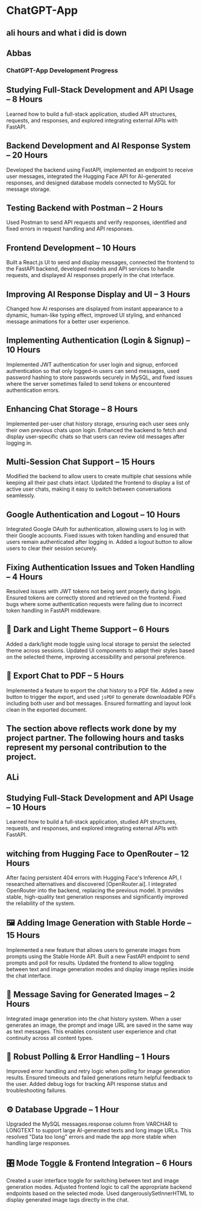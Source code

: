 # ChatGPT-App

## ali hours and what i did is down

## Abbas

### **ChatGPT-App Development Progress**

## Studying Full-Stack Development and API Usage – 8 Hours

Learned how to build a full-stack application, studied API structures, requests, and responses, and explored integrating external APIs with FastAPI.

## Backend Development and AI Response System – 20 Hours

Developed the backend using FastAPI, implemented an endpoint to receive user messages, integrated the Hugging Face API for AI-generated responses, and designed database models connected to MySQL for message storage.

## Testing Backend with Postman – 2 Hours

Used Postman to send API requests and verify responses, identified and fixed errors in request handling and API responses.

## Frontend Development – 10 Hours

Built a React.js UI to send and display messages, connected the frontend to the FastAPI backend, developed models and API services to handle requests, and displayed AI responses properly in the chat interface.

## Improving AI Response Display and UI – 3 Hours

Changed how AI responses are displayed from instant appearance to a dynamic, human-like typing effect, improved UI styling, and enhanced message animations for a better user experience.

## Implementing Authentication (Login & Signup) – 10 Hours

Implemented JWT authentication for user login and signup, enforced authentication so that only logged-in users can send messages, used password hashing to store passwords securely in MySQL, and fixed issues where the server sometimes failed to send tokens or encountered authentication errors.

## Enhancing Chat Storage – 8 Hours

Implemented per-user chat history storage, ensuring each user sees only their own previous chats upon login. Enhanced the backend to fetch and display user-specific chats so that users can review old messages after logging in.

## Multi-Session Chat Support – 15 Hours

Modified the backend to allow users to create multiple chat sessions while keeping all their past chats intact. Updated the frontend to display a list of active user chats, making it easy to switch between conversations seamlessly.

## Google Authentication and Logout – 10 Hours

Integrated Google OAuth for authentication, allowing users to log in with their Google accounts. Fixed issues with token handling and ensured that users remain authenticated after logging in. Added a logout button to allow users to clear their session securely.

## Fixing Authentication Issues and Token Handling – 4 Hours

Resolved issues with JWT tokens not being sent properly during login. Ensured tokens are correctly stored and retrieved on the frontend. Fixed bugs where some authentication requests were failing due to incorrect token handling in FastAPI middleware.

## 🌙 Dark and Light Theme Support – 6 Hours

Added a dark/light mode toggle using local storage to persist the selected theme across sessions. Updated UI components to adapt their styles based on the selected theme, improving accessibility and personal preference.

## 📄 Export Chat to PDF – 5 Hours

Implemented a feature to export the chat history to a PDF file. Added a new button to trigger the export, and used `jsPDF` to generate downloadable PDFs including both user and bot messages. Ensured formatting and layout look clean in the exported document.

## The section above reflects work done by my project partner. The following hours and tasks represent my personal contribution to the project.

## ALi

## Studying Full-Stack Development and API Usage – 10 Hours

Learned how to build a full-stack application, studied API structures, requests, and responses, and explored integrating external APIs with FastAPI.

## witching from Hugging Face to OpenRouter – 12 Hours

After facing persistent 404 errors with Hugging Face's Inference API, I researched alternatives and discovered [OpenRouter.ai]. I integrated OpenRouter into the backend, replacing the previous model. It provides stable, high-quality text generation responses and significantly improved the reliability of the system.

## 🖼️ Adding Image Generation with Stable Horde – 15 Hours

Implemented a new feature that allows users to generate images from prompts using the Stable Horde API. Built a new FastAPI endpoint to send prompts and poll for results. Updated the frontend to allow toggling between text and image generation modes and display image replies inside the chat interface.

## 💬 Message Saving for Generated Images – 2 Hours

Integrated image generation into the chat history system. When a user generates an image, the prompt and image URL are saved in the same way as text messages. This enables consistent user experience and chat continuity across all content types.

## 🧪 Robust Polling & Error Handling – 1 Hours

Improved error handling and retry logic when polling for image generation results. Ensured timeouts and failed generations return helpful feedback to the user. Added debug logs for tracking API response status and troubleshooting failures.

## ⚙️ Database Upgrade – 1 Hour

Upgraded the MySQL messages.response column from VARCHAR to LONGTEXT to support large AI-generated texts and long image URLs. This resolved "Data too long" errors and made the app more stable when handling large responses.

## 🎛️ Mode Toggle & Frontend Integration – 6 Hours

Created a user interface toggle for switching between text and image generation modes. Adjusted frontend logic to call the appropriate backend endpoints based on the selected mode. Used dangerouslySetInnerHTML to display generated image tags directly in the chat.
